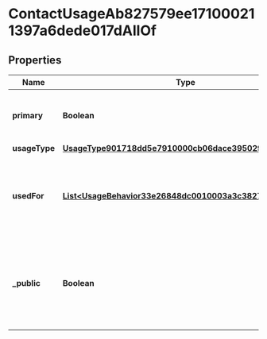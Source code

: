 

# ContactUsageAb827579ee171000211397a6dede017dAllOf


## Properties

| Name | Type | Description | Notes |
|------------ | ------------- | ------------- | -------------|
|**primary** | **Boolean** | True if the communication method has any  primary usage type. |  [optional] |
|**usageType** | [**UsageType901718dd5e7910000cb06dace3950299**](UsageType901718dd5e7910000cb06dace3950299.md) |  |  [optional] |
|**usedFor** | [**List&lt;UsageBehavior33e26848dc0010003a3c3827858901b4&gt;**](UsageBehavior33e26848dc0010003a3c3827858901b4.md) | Usage behaviors for the communication method, such as mailing, billing shipping etc. |  [optional] |
|**_public** | **Boolean** | True if the communication method is public. If no results are returned, the communication method is private. |  [optional] |



